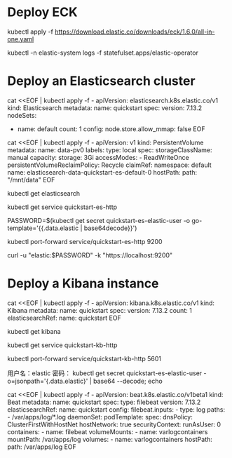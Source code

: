 
# Deploy ECK
kubectl apply -f https://download.elastic.co/downloads/eck/1.6.0/all-in-one.yaml

kubectl -n elastic-system logs -f statefulset.apps/elastic-operator

# Deploy an Elasticsearch cluster
cat <<EOF | kubectl apply -f -
apiVersion: elasticsearch.k8s.elastic.co/v1
kind: Elasticsearch
metadata:
  name: quickstart
spec:
  version: 7.13.2
  nodeSets:
  - name: default
    count: 1
    config:
      node.store.allow_mmap: false
EOF

cat <<EOF | kubectl apply -f -
apiVersion: v1
kind: PersistentVolume
metadata:
  name: data-pv0
  labels:
    type: local
spec:
  storageClassName: manual
  capacity:
    storage: 3Gi
  accessModes:
    - ReadWriteOnce
  persistentVolumeReclaimPolicy: Recycle
  claimRef:
    namespace: default
    name: elasticsearch-data-quickstart-es-default-0
  hostPath:
    path: "/mnt/data"
EOF

kubectl get elasticsearch

kubectl get service quickstart-es-http

PASSWORD=$(kubectl get secret quickstart-es-elastic-user -o go-template='{{.data.elastic | base64decode}}')

kubectl port-forward service/quickstart-es-http 9200

curl -u "elastic:$PASSWORD" -k "https://localhost:9200"

# Deploy a Kibana instance
cat <<EOF | kubectl apply -f -
apiVersion: kibana.k8s.elastic.co/v1
kind: Kibana
metadata:
  name: quickstart
spec:
  version: 7.13.2
  count: 1
  elasticsearchRef:
    name: quickstart
EOF

kubectl get kibana

kubectl get service quickstart-kb-http

kubectl port-forward service/quickstart-kb-http 5601

用户名：elastic
密码：
kubectl get secret quickstart-es-elastic-user -o=jsonpath='{.data.elastic}' | base64 --decode; echo


cat <<EOF | kubectl apply -f -
apiVersion: beat.k8s.elastic.co/v1beta1
kind: Beat
metadata:
  name: quickstart
spec:
  type: filebeat
  version: 7.13.2
  elasticsearchRef:
    name: quickstart
  config:
    filebeat.inputs:
    - type: log
      paths:
      - /var/apps/log/*.log
  daemonSet:
    podTemplate:
      spec:
        dnsPolicy: ClusterFirstWithHostNet
        hostNetwork: true
        securityContext:
          runAsUser: 0
        containers:
        - name: filebeat
          volumeMounts:
          - name: varlogcontainers
            mountPath: /var/apps/log
        volumes:
        - name: varlogcontainers
          hostPath:
            path: /var/apps/log
EOF